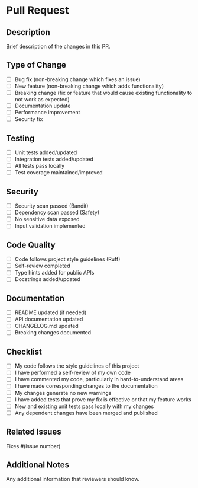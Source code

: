 # Pull Request

## Description
Brief description of the changes in this PR.

## Type of Change
- [ ] Bug fix (non-breaking change which fixes an issue)
- [ ] New feature (non-breaking change which adds functionality)
- [ ] Breaking change (fix or feature that would cause existing functionality to not work as expected)
- [ ] Documentation update
- [ ] Performance improvement
- [ ] Security fix

## Testing
- [ ] Unit tests added/updated
- [ ] Integration tests added/updated
- [ ] All tests pass locally
- [ ] Test coverage maintained/improved

## Security
- [ ] Security scan passed (Bandit)
- [ ] Dependency scan passed (Safety)
- [ ] No sensitive data exposed
- [ ] Input validation implemented

## Code Quality
- [ ] Code follows project style guidelines (Ruff)
- [ ] Self-review completed
- [ ] Type hints added for public APIs
- [ ] Docstrings added/updated

## Documentation
- [ ] README updated (if needed)
- [ ] API documentation updated
- [ ] CHANGELOG.md updated
- [ ] Breaking changes documented

## Checklist
- [ ] My code follows the style guidelines of this project
- [ ] I have performed a self-review of my own code
- [ ] I have commented my code, particularly in hard-to-understand areas
- [ ] I have made corresponding changes to the documentation
- [ ] My changes generate no new warnings
- [ ] I have added tests that prove my fix is effective or that my feature works
- [ ] New and existing unit tests pass locally with my changes
- [ ] Any dependent changes have been merged and published

## Related Issues
Fixes #(issue number)

## Additional Notes
Any additional information that reviewers should know.
